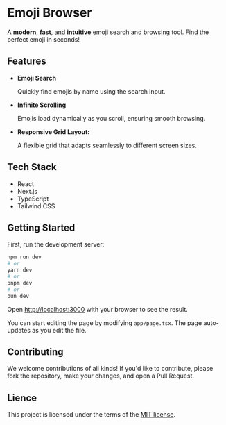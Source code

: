 # Emoji Browser

A **modern**, **fast**, and **intuitive** emoji search and browsing tool. Find the perfect emoji in seconds!

## Features

- **Emoji Search**

    Quickly find emojis by name using the search input.

- **Infinite Scrolling**

    Emojis load dynamically as you scroll, ensuring smooth browsing.

- **Responsive Grid Layout:**

    A flexible grid that adapts seamlessly to different screen sizes.

## Tech Stack

- React
- Next.js
- TypeScript
- Tailwind CSS

## Getting Started

First, run the development server:

```bash
npm run dev
# or
yarn dev
# or
pnpm dev
# or
bun dev
```

Open [http://localhost:3000](http://localhost:3000) with your browser to see the result.

You can start editing the page by modifying `app/page.tsx`. The page auto-updates as you edit the file.

## Contributing

We welcome contributions of all kinds! If you'd like to contribute, please fork the repository, make your changes, and open a Pull Request.

## Lience

This project is licensed under the terms of the [MIT license](./License).

